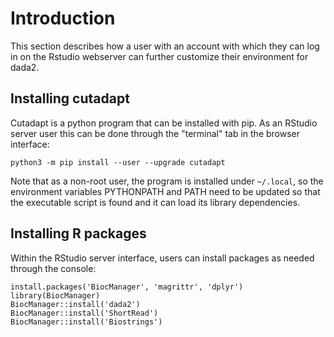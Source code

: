 # Introduction

This section describes how a user with an account with which
they can log in on the Rstudio webserver can further customize
their environment for dada2.

## Installing cutadapt

Cutadapt is a python program that can be installed with pip.
As an RStudio server user this can be done through the "terminal"
tab in the browser interface:

    python3 -m pip install --user --upgrade cutadapt

Note that as a non-root user, the program is installed under 
`~/.local`, so the environment variables PYTHONPATH and PATH
need to be updated so that the executable script is found and
it can load its library dependencies.

## Installing R packages

Within the RStudio server interface, users can install packages
as needed through the console:

    install.packages('BiocManager', 'magrittr', 'dplyr')
    library(BiocManager)
    BiocManager::install('dada2')
    BiocManager::install('ShortRead')
    BiocManager::install('Biostrings')

